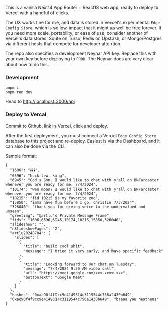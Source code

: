 This is a vanilla Next14 App Router + React18 web app, ready to deploy to Vercel with a handful of clicks.

The UX works fine for me, and data is stored in Vercel's experimental `Edge Config Store`, which is so low-impact that it might as well be free forever. If you need more scale, portability, or ease of use, consider another of Vercel's data stores, Sqlite on Turso, Redis on Upstash, or Mongo/Postgres via different hosts that compete for developer attention.

The repo also specifies a development Neynar API key. Replace this with your own key before deploying to `PROD`. The Neynar docs are very clear about how to do this.

### Development

```
pnpm i
pnpm run dev
```

Head to <http://localhost:3000/api>

### Deploy to Vercal

Commit to Github, link in Vercel, click and deploy.

After the first  deployment, you must connect a Vercel `Edge Config Store` database to this project and re-deploy. Easiest is via the Dashboard, and it can also be done via the CLI.

Sample format:

```code
{
  "1606": "🕯️🕯️🕯️",
  "6596": "hock tew, king",
  "6945": "God's Son. I would like to chat with y'all on BNFarcaster whenever you are ready for me. 7/4/2024",
  "10174": "wen moon? I would like to chat with y'all on BNFarcaster whenever you are ready for me. 7/4/2024",
  "10215": "fid 10215 is my favorite zoo",
  "15850": "imma have fun before I go, christin 7/3/2024",
  "326040": "thank you for giving voice to the undervalued and unseen",
  "greeting": "@artlu's Private Message Frame",
  "fids": "1606,6596,6945,10174,10215,15850,326040",
  "slideshow": "",
  "nSlideshowPages": "2",
  "artlu20240704": {
    "slides": [
      {
        "title": "build cool shit",
        "message": "I tried it very early, and have specific feedback"
      },
      {
        "title": "Looking forward to our chat on Tuesday",
        "message": "7/4/2024 9:30 AM video call",
        "url": "https://meet.google.com/xxx-xxxx-xxx",
        "buttonText": "Google Meet"
      }
    ]
  },
  "hashes": "0xac90f4f9cc9e4149314c3119544c756a1430b649",
  "0xac90f4f9cc9e4149314c3119544c756a1430b649": "baaaa you heathens"
}
```
